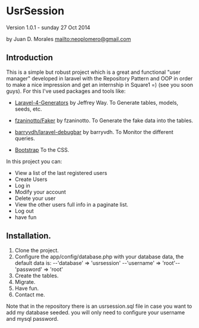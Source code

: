 UsrSession
==========

Version 1.0.1 - sunday 27 Oct 2014

by Juan D. Morales
<mailto:neoplomero@gmail.com>

Introduction
------------

This is a simple but robust project which is a great and
functional "user manager" developed in laravel with the 
Repository Pattern and OOP in order to make a nice impression
and get an internship in Square1 =) (see you soon guys). For 
this I've used packages and tools like: 

*	[Laravel-4-Generators](https://github.com/JeffreyWay/Laravel-4-Generators) by Jeffrey Way.
To Generate tables, models, seeds, etc.

*	[fzaninotto/Faker](https://github.com/fzaninotto/Faker) by  fzaninotto.
To Generate the fake data into the tables.

*	[barryvdh/laravel-debugbar](https://github.com/barryvdh/laravel-debugbar) by barryvdh.
To Monitor the different queries.

*	[Bootstrap](http://getbootstrap.com/)
To the CSS.


In this project you can:

*	View a list of the last registered users
*	Create Users
*	Log in
*	Modify your account
*	Delete your user
*	View the other users full info in a paginate list.
*	Log out	
*	have fun

Installation.
-------------

1.	Clone the project.
2.	Configure the app/config/database.php with your database
data, the default data is: --'database' => 'usrsession' --'username' => 'root'-- 'password' => 'root'
3.	Create the tables.
4.	Migrate.
5.	Have fun.
6.	Contact me.




Note that in the repository there is an usrsession.sql file in case
you want to add my database seeded. you will only need to configure
your username and mysql password. 


	
